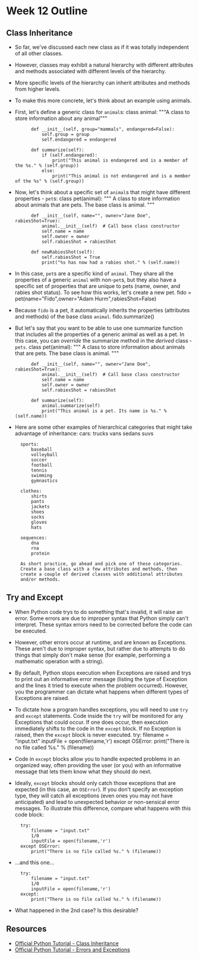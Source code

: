 # Week 12 Outline


## Class Inheritance

- So far, we've discussed each new class as if it was totally independent of all other classes.
- However, classes may exhibit a natural hierarchy with different attributes and methods associated with different levels of the hierarchy.
- More specific levels of the hierarchy can inherit attributes and methods from higher levels.
- To make this more concrete, let's think about an example using animals.
- First, let's define a generic class for `animal`s:
        class animal:
            """A class to store information about any animal"""

            def __init__(self, group="mammals", endangered=False):
                self.group = group
                self.endangered = endangered

            def summarize(self):
                if (self.endangered):
                    print("This animal is endangered and is a member of the %s." % (self.group))
                else:
                    print("This animal is not endangered and is a member of the %s" % (self.group))


- Now, let's think about a specific set of `animal`s that might have different properties - `pet`s:
        class pet(animal):
            """
            A class to store information about animals that are pets.
            The base class is animal.
            """

            def __init__(self, name="", owner="Jane Doe", rabiesShot=True):
                animal.__init__(self)  # Call base class constructor
                self.name = name
                self.owner = owner
                self.rabiesShot = rabiesShot

            def newRabiesShot(self):
                self.rabiesShot = True
                print("%s has now had a rabies shot." % (self.name))

- In this case, `pet`s are a specific kind of `animal`. They share all the properties of a generic `animal` with non-`pet`s, but they also have a specific set of properties that are unique to pets (name, owner, and rabies shot status). To see how this works, let's create a new pet.
        fido = pet(name="Fido",owner="Adam Hurm",rabiesShot=False)

- Because `fido` is a pet, it automatically inherits the properties (attributes and methods) of the base class `animal`.
        fido.summarize()

- But let's say that you want to be able to use one summarize function that includes all the properties of a generic animal as well as a pet. In this case, you can _override_ the summarize method in the _derived_ class - `pets`.
        class pet(animal):
            """
            A class to store information about animals that are pets.
            The base class is animal.
            """

            def __init__(self, name="", owner="Jane Doe", rabiesShot=True):
                animal.__init__(self)  # Call base class constructor
                self.name = name
                self.owner = owner
                self.rabiesShot = rabiesShot

            def summarize(self):
                animal.summarize(self)
                print("This animal is a pet. Its name is %s." % (self.name))


- Here are some other examples of hierarchical categories that might take advantage of inheritance:
        cars:
            trucks
            vans
            sedans
            suvs

        sports:
            baseball
            volleyball
            soccer
            football
            tennis
            swimming
            gymnastics

        clothes:
            shirts
            pants
            jackets
            shoes
            socks
            gloves
            hats

        sequences:
            dna
            rna
            protein

        As short practice, go ahead and pick one of these categories.
        Create a base class with a few attributes and methods, then
        create a couple of derived classes with additional attributes
        and/or methods.


## Try and Except

- When Python code trys to do something that's invalid, it will raise an error. Some errors are due to improper syntax that Python simply can't interpret. These syntax errors need to be corrected before the code can be executed.
- However, other errors occur at runtime, and are known as Exceptions. These aren't due to improper syntax, but rather due to attempts to do things that simply don't make sense (for example, performing a mathematic operation with a string).
- By default, Python stops execution when Exceptions are raised and trys to print out an informative error message (listing the type of Exception and the lines it tried to execute when the problem occurred). However, you the programmer can dictate what happens when different types of Exceptions are raised.
- To dictate how a program handles exceptions, you will need to use `try` and `except` statements. Code inside the `try` will be monitored for any Exceptions that could occur. If one does occur, then execution immediately shifts to the code in the `except` block. If no Exception is raised, then the `except` block is never executed.
        try:
            filename = "input.txt"
            inputFile = open(filename,'r')
        except OSError:
            print("There is no file called %s." % (filename))
- Code in `except` blocks allow you to handle expected problems in an organized way, often providing the user (or you) with an informative message that lets them know what they should do next.
- Ideally, `except` blocks should only catch those exceptions that are expected (in this case, an `OSError`). If you don't specify an exception type, they will catch all exceptions (even ones you may not have anticipated) and lead to unexpected behavior or non-sensical error messages. To illustrate this difference, compare what happens with this code block:

        try:
            filename = "input.txt"
            1/0
            inputFile = open(filename,'r')
        except OSError:
            print("There is no file called %s." % (filename))

- ...and this one...

        try:
            filename = "input.txt"
            1/0
            inputFile = open(filename,'r')
        except:
            print("There is no file called %s." % (filename))

- What happened in the 2nd case? Is this desirable?

## Resources
- [Official Python Tutorial - Class Inheritance](https://docs.python.org/3.7/tutorial/classes.html#inheritance)
- [Official Python Tutorial - Errors and Exceptions](https://docs.python.org/3.7/tutorial/errors.html)
